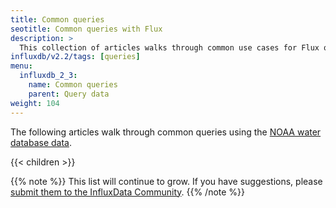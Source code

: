 ```yaml
---
title: Common queries
seotitle: Common queries with Flux
description: >
  This collection of articles walks through common use cases for Flux queries.
influxdb/v2.2/tags: [queries]
menu:
  influxdb_2_3:
    name: Common queries
    parent: Query data
weight: 104
---
```


The following articles walk through common queries using the
[NOAA water database data](/influxdb/v2.2/reference/sample-data/#noaa-water-sample-data).

{{< children >}}

{{% note %}}
This list will continue to grow.
If you have suggestions, please [submit them to the InfluxData Community](https://community.influxdata.com/c/influxdb2).
{{% /note %}}
